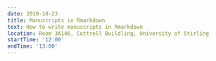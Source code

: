 ```yaml
---
date: 2019-10-23
title: Manuscripts in Rmarkdown
text: How to write manuscripts in Rmarkdown
location: Room 3A146, Cottrell Buildling, University of Stirling
startTime: '12:00'
endTime: '13:00'
---
```

